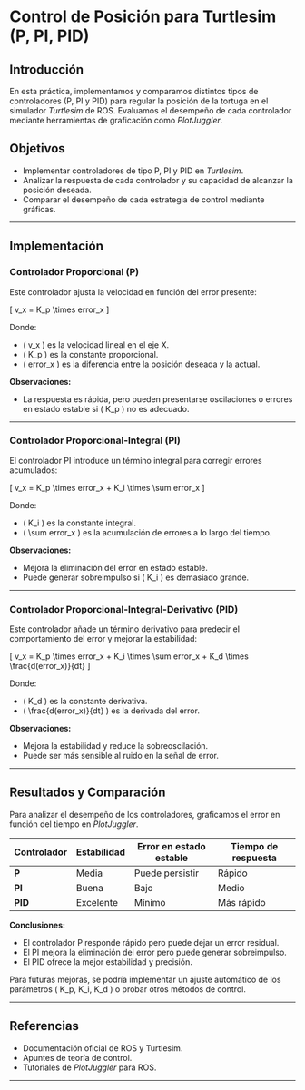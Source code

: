 # Control de Posición para Turtlesim (P, PI, PID)

## Introducción
En esta práctica, implementamos y comparamos distintos tipos de controladores (P, PI y PID) para regular la posición de la tortuga en el simulador *Turtlesim* de ROS. Evaluamos el desempeño de cada controlador mediante herramientas de graficación como *PlotJuggler*.

## Objetivos
- Implementar controladores de tipo P, PI y PID en *Turtlesim*.
- Analizar la respuesta de cada controlador y su capacidad de alcanzar la posición deseada.
- Comparar el desempeño de cada estrategia de control mediante gráficas.

---

## Implementación
### Controlador Proporcional (P)
Este controlador ajusta la velocidad en función del error presente:

\[ v_x = K_p \times error_x \]

Donde:
- \( v_x \) es la velocidad lineal en el eje X.
- \( K_p \) es la constante proporcional.
- \( error_x \) es la diferencia entre la posición deseada y la actual.

**Observaciones:**
- La respuesta es rápida, pero pueden presentarse oscilaciones o errores en estado estable si \( K_p \) no es adecuado.

---

### Controlador Proporcional-Integral (PI)
El controlador PI introduce un término integral para corregir errores acumulados:

\[ v_x = K_p \times error_x + K_i \times \sum error_x \]

Donde:
- \( K_i \) es la constante integral.
- \( \sum error_x \) es la acumulación de errores a lo largo del tiempo.

**Observaciones:**
- Mejora la eliminación del error en estado estable.
- Puede generar sobreimpulso si \( K_i \) es demasiado grande.

---

### Controlador Proporcional-Integral-Derivativo (PID)
Este controlador añade un término derivativo para predecir el comportamiento del error y mejorar la estabilidad:

\[ v_x = K_p \times error_x + K_i \times \sum error_x + K_d \times \frac{d(error_x)}{dt} \]

Donde:
- \( K_d \) es la constante derivativa.
- \( \frac{d(error_x)}{dt} \) es la derivada del error.

**Observaciones:**
- Mejora la estabilidad y reduce la sobreoscilación.
- Puede ser más sensible al ruido en la señal de error.

---

## Resultados y Comparación
Para analizar el desempeño de los controladores, graficamos el error en función del tiempo en *PlotJuggler*.

| Controlador | Estabilidad | Error en estado estable | Tiempo de respuesta |
|-------------|------------|----------------------|-----------------|
| **P**       | Media      | Puede persistir     | Rápido         |
| **PI**      | Buena      | Bajo                | Medio          |
| **PID**     | Excelente  | Mínimo             | Más rápido    |

**Conclusiones:**
- El controlador P responde rápido pero puede dejar un error residual.
- El PI mejora la eliminación del error pero puede generar sobreimpulso.
- El PID ofrece la mejor estabilidad y precisión.

Para futuras mejoras, se podría implementar un ajuste automático de los parámetros \( K_p, K_i, K_d \) o probar otros métodos de control.

---

## Referencias
- Documentación oficial de ROS y Turtlesim.
- Apuntes de teoría de control.
- Tutoriales de *PlotJuggler* para ROS.

---

